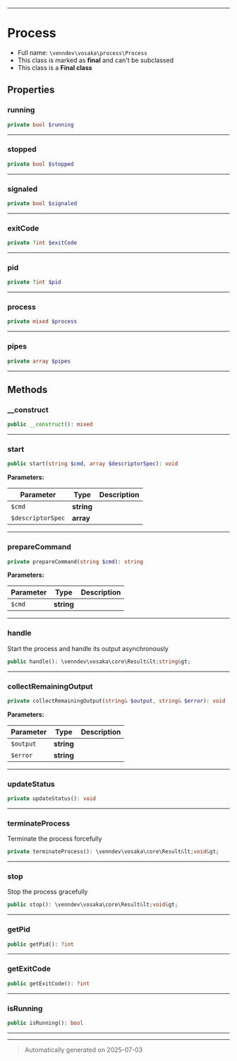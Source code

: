 ***

# Process





* Full name: `\venndev\vosaka\process\Process`
* This class is marked as **final** and can't be subclassed
* This class is a **Final class**



## Properties


### running



```php
private bool $running
```






***

### stopped



```php
private bool $stopped
```






***

### signaled



```php
private bool $signaled
```






***

### exitCode



```php
private ?int $exitCode
```






***

### pid



```php
private ?int $pid
```






***

### process



```php
private mixed $process
```






***

### pipes



```php
private array $pipes
```






***

## Methods


### __construct



```php
public __construct(): mixed
```












***

### start



```php
public start(string $cmd, array $descriptorSpec): void
```








**Parameters:**

| Parameter | Type | Description |
|-----------|------|-------------|
| `$cmd` | **string** |  |
| `$descriptorSpec` | **array** |  |





***

### prepareCommand



```php
private prepareCommand(string $cmd): string
```








**Parameters:**

| Parameter | Type | Description |
|-----------|------|-------------|
| `$cmd` | **string** |  |





***

### handle

Start the process and handle its output asynchronously

```php
public handle(): \venndev\vosaka\core\Result&lt;string&gt;
```












***

### collectRemainingOutput



```php
private collectRemainingOutput(string& $output, string& $error): void
```








**Parameters:**

| Parameter | Type | Description |
|-----------|------|-------------|
| `$output` | **string** |  |
| `$error` | **string** |  |





***

### updateStatus



```php
private updateStatus(): void
```












***

### terminateProcess

Terminate the process forcefully

```php
private terminateProcess(): \venndev\vosaka\core\Result&lt;void&gt;
```












***

### stop

Stop the process gracefully

```php
public stop(): \venndev\vosaka\core\Result&lt;void&gt;
```












***

### getPid



```php
public getPid(): ?int
```












***

### getExitCode



```php
public getExitCode(): ?int
```












***

### isRunning



```php
public isRunning(): bool
```












***


***
> Automatically generated on 2025-07-03
